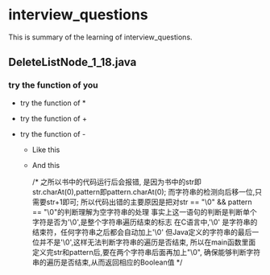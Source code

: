 # interview_questions
This is summary of the learning of interview_questions.


## DeleteListNode_1_18.java
### try the function of you
* try the function of *
+ try the function of +
- try the function of -  

  - Like this
  - And this


	/*
	之所以书中的代码运行后会报错,
	是因为书中的str即str.charAt(0),pattern即pattern.charAt(0);
	而字符串的检测向后移一位,只需要str+1即可;
	所以代码出错的主要原因是把对str == "\0" && pattern == "\0"的判断理解为空字符串的处理
	事实上这一语句的判断是判断单个字符是否为'\0',是整个字符串遍历结束的标志
	在C语言中,'\0' 是字符串的结束符，任何字符串之后都会自动加上'\0'
	但Java定义的字符串的最后一位并不是'\0',这样无法判断字符串的遍历是否结束,
	所以在main函数里面定义完str和pattern后,要在两个字符串后面再加上"\0",
	确保能够判断字符串的遍历是否结束,从而返回相应的Boolean值 
	*/
